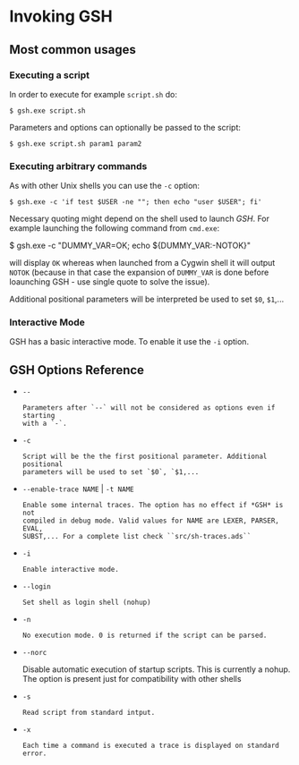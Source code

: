 # Invoking GSH

## Most common usages

### Executing a script

In order to execute for example `script.sh` do:

    $ gsh.exe script.sh

Parameters and options can optionally be passed to the script:

    $ gsh.exe script.sh param1 param2

### Executing arbitrary commands

As with other Unix shells you can use the `-c` option:

    $ gsh.exe -c 'if test $USER -ne ""; then echo "user $USER"; fi'

Necessary quoting might depend on the shell used to launch *GSH*. For example
launching the following command from `cmd.exe`:

   $ gsh.exe -c "DUMMY_VAR=OK; echo ${DUMMY_VAR:-NOTOK}"

will display `OK` whereas when launched from a Cygwin shell it will output
`NOTOK` (because in that case the expansion of ``DUMMY_VAR`` is done before
loaunching GSH - use single quote to solve the issue).

Additional positional parameters will be interpreted be used to set `$0`, `$1`,...

### Interactive Mode

GSH has a basic interactive mode. To enable it use the `-i` option.

## GSH Options Reference

* `--`

      Parameters after `--` will not be considered as options even if starting
      with a `-`.

* `-c`

      Script will be the the first positional parameter. Additional positional
      parameters will be used to set `$0`, `$1,...

* `--enable-trace NAME` | `-t NAME`

      Enable some internal traces. The option has no effect if *GSH* is not
      compiled in debug mode. Valid values for NAME are LEXER, PARSER, EVAL,
      SUBST,... For a complete list check ``src/sh-traces.ads``

* `-i`

      Enable interactive mode.

* `--login`

      Set shell as login shell (nohup)

* `-n`

      No execution mode. 0 is returned if the script can be parsed.

* `--norc`

     Disable automatic execution of startup scripts. This is currently a
     nohup. The option is present just for compatibility with other shells

* `-s`

      Read script from standard intput.

* `-x`

      Each time a command is executed a trace is displayed on standard error.

